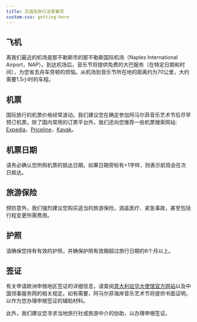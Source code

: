 ```yaml
---
title: 交通及旅行注意事项
custom-css: getting-here
---
```


<section class="standard-block" markdown="1">

## 飞机
离我们最近的机场是那不勒斯市的那不勒斯国际机场（Naples International Airport，NAP）。到达机场后，音乐节将提供免费的大巴服务（在特定日期和时间），为您省去舟车劳顿的烦恼。从机场到音乐节所在地的距离约为70公里，大约需要1.5小时的车程。

## 机票
国际旅行的机票价格经常波动。我们建议您在确定参加阿马尔菲音乐艺术节后尽早预订机票。除了国内常用的订票平台外，我们还向您推荐一些机票搜索网站: [Expedia](https://www.expedia.com)，[Priceline](https://www.priceline.com)，[Kayak](https://www.kayak.com)。

## 机票日期
请务必确认您所购机票的抵达日期。如果日期旁标有+1字样，则表示航班会在次日抵达。

## 旅游保险
预防意外，我们强烈建议您购买适当的旅游保险，涵盖医疗、紧急事故，甚至包括行程变更所需费用。

## 护照
请确保您持有有效的护照，并确保护照有效期超过旅行日期的6个月以上。

## 签证
有关申请欧洲申根地区签证的详细信息，请查阅[意大利驻华大使馆官方网站](https://ambpechino.esteri.it/ambasciata_pechino/zh/informazioni_e_servizi/visti)以及中国领事服务网的相关规定。如有需要，阿马尔菲海岸音乐艺术节将提供书面证明，以作为您办理申根签证的辅助材料。

此外，我们建议您寻求当地旅行社或旅游中介的协助，以办理申根签证。

</section>